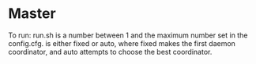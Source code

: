 # Master
To run:
run.sh <number of daemons> <coordinator mode>
<number of daemons> is a number between 1 and the maximum number set in the config.cfg.
<coordinator mode> is either fixed or auto, where fixed makes the first daemon coordinator, and auto attempts to choose the best coordinator.